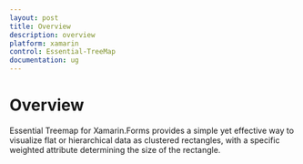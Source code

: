 ```yaml
---
layout: post
title: Overview
description: overview
platform: xamarin
control: Essential-TreeMap
documentation: ug
---
```


# Overview

Essential Treemap for Xamarin.Forms provides a simple yet effective way to visualize flat or hierarchical data as clustered rectangles, with a specific weighted attribute determining the size of the rectangle.



